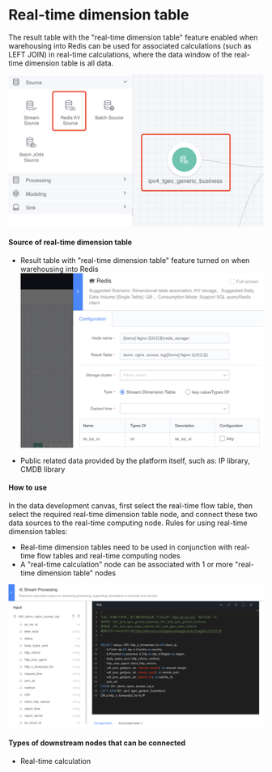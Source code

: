 # Real-time dimension table

The result table with the "real-time dimension table" feature enabled when warehousing into Redis can be used for associated calculations (such as LEFT JOIN) in real-time calculations, where the data window of the real-time dimension table is all data.

![-w944](media/16640263242736.jpg)

#### Source of real-time dimension table
- Result table with "real-time dimension table" feature turned on when warehousing into Redis
![-w1157](media/16640657445780.jpg)

- Public related data provided by the platform itself, such as: IP library, CMDB library

#### How to use
In the data development canvas, first select the real-time flow table, then select the required real-time dimension table node, and connect these two data sources to the real-time computing node. Rules for using real-time dimension tables:

- Real-time dimension tables need to be used in conjunction with real-time flow tables and real-time computing nodes
- A "real-time calculation" node can be associated with 1 or more "real-time dimension table" nodes

![-w1122](media/16640267542319.jpg)


#### Types of downstream nodes that can be connected
- Real-time calculation